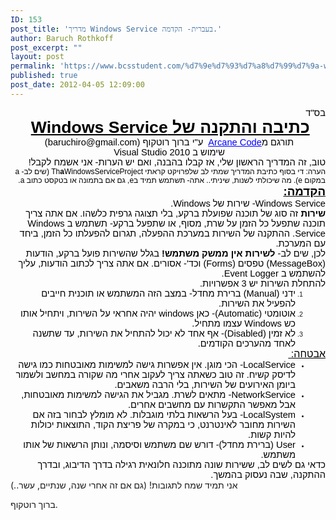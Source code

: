 ```yaml
---
ID: 153
post_title: 'מדריך Windows Service בעברית- הקדמה.'
author: Baruch Rothkoff
post_excerpt: ""
layout: post
permalink: 'https://www.bcsstudent.com/%d7%9e%d7%93%d7%a8%d7%99%d7%9a-windows-service-%d7%91%d7%a2%d7%91%d7%a8%d7%99%d7%aa-%d7%94%d7%a7%d7%93%d7%9e%d7%94/'
published: true
post_date: 2012-04-05 12:09:00
---
```

<div dir="rtl" style="text-align:right;">
<div class="OutlineElement Rtl SCX192270846" style="font-family:Calibri, sans-serif;font-size:11px;text-align:-webkit-auto;margin:0;padding:0;">
<div class="Paragraph Rtl SCX192270846" style="color:windowtext;direction:rtl;font-size:8pt;text-align:right;vertical-align:baseline;word-wrap:normal !important;padding:0;"><span class="TextRun SCX192270846" style="font-size:11pt;word-wrap:normal !important;margin:0;padding:0;" xml:lang="HE-IL">בס"ד</span><span class="EOP SCX192270846" style="font-size:11pt;word-wrap:normal !important;margin:0;padding:0;">&nbsp;</span></div>
</div>
<div class="OutlineElement Rtl SCX192270846" style="font-family:Calibri, sans-serif;font-size:11px;text-align:-webkit-auto;margin:0;padding:0;">
<div class="Paragraph Rtl SCX192270846" style="color:windowtext;direction:rtl;font-size:8pt;text-align:center;vertical-align:baseline;word-wrap:normal !important;padding:0;"><span class="TextRun Underlined SCX192270846" style="font-size:20pt;font-weight:bold;text-decoration:underline;word-wrap:normal !important;margin:0;padding:0;" xml:lang="HE-IL">כתיבה והתקנה של Windows Service</span><span class="EOP SCX192270846" style="font-size:20pt;word-wrap:normal !important;margin:0;padding:0;">&nbsp;</span></div>
</div>
<div class="OutlineElement Rtl SCX192270846" style="font-family:Calibri, sans-serif;font-size:11px;text-align:-webkit-auto;margin:0;padding:0;">
<div class="Paragraph Rtl SCX192270846" style="color:windowtext;direction:rtl;font-size:8pt;text-align:center;vertical-align:baseline;word-wrap:normal !important;padding:0;"><span class="TextRun SCX192270846" style="font-size:11pt;word-wrap:normal !important;margin:0;padding:0;" xml:lang="HE-IL">תורגם מ</span><a class="Hyperlink SCX192270846" href="http://arcanecode.com/2007/05/21/windows-services-in-c-getting-started-part-1/" style="text-decoration:none;word-wrap:normal !important;margin:0;padding:0;"><span class="TextRun Underlined SCX192270846" style="color:blue;font-size:11pt;text-decoration:underline;word-wrap:normal !important;margin:0;padding:0;" xml:lang="EN-US">Arcane Code</span></a><span class="TextRun SCX192270846" style="font-size:11pt;word-wrap:normal !important;margin:0;padding:0;" xml:lang="HE-IL">&nbsp; ע"י ברוך רוטקוף (baruchiro@gmail.com)</span><span class="EOP SCX192270846" style="font-size:11pt;word-wrap:normal !important;margin:0;padding:0;">&nbsp;</span></div>
</div>
<div class="OutlineElement Rtl SCX192270846" style="font-family:Calibri, sans-serif;font-size:11px;text-align:-webkit-auto;margin:0;padding:0;">
<div class="Paragraph Rtl SCX192270846" style="color:windowtext;direction:rtl;font-size:8pt;text-align:center;vertical-align:baseline;word-wrap:normal !important;padding:0;"><span class="TextRun SCX192270846" style="font-size:11pt;word-wrap:normal !important;margin:0;padding:0;" xml:lang="HE-IL">שימוש ב Visual Studio 2010</span><span class="EOP SCX192270846" style="font-size:11pt;word-wrap:normal !important;margin:0;padding:0;">&nbsp;</span></div>
</div>
<div class="OutlineElement Rtl SCX192270846" style="font-family:Calibri, sans-serif;font-size:11px;text-align:-webkit-auto;margin:0;padding:0;">
<div class="Paragraph Rtl SCX192270846" style="color:windowtext;direction:rtl;font-size:8pt;text-align:center;vertical-align:baseline;word-wrap:normal !important;padding:0;"></div>
</div>
<div class="OutlineElement Rtl SCX192270846" style="font-family:Calibri, sans-serif;font-size:11px;text-align:-webkit-auto;margin:0;padding:0;">
<div class="Paragraph Rtl SCX192270846" style="color:windowtext;direction:rtl;font-size:8pt;text-align:right;vertical-align:baseline;word-wrap:normal !important;padding:0;"><span class="TextRun SCX192270846" style="font-size:11pt;word-wrap:normal !important;margin:0;padding:0;" xml:lang="HE-IL">טוב, זה המדריך הראשון שלי, אז קבלו בהבנה, ואם יש הערות- אני אשמח לקבל!&nbsp;</span><span class="EOP SCX192270846" style="font-size:11pt;word-wrap:normal !important;margin:0;padding:0;">&nbsp;</span></div>
</div>
<div class="OutlineElement Rtl SCX192270846" style="font-family:Calibri, sans-serif;font-size:11px;text-align:-webkit-auto;margin:0;padding:0;">
<div class="Paragraph Rtl SCX192270846" style="color:windowtext;direction:rtl;font-size:8pt;text-align:right;vertical-align:baseline;word-wrap:normal !important;padding:0;"></div>
</div>
<div class="OutlineElement Rtl SCX192270846" style="font-family:Calibri, sans-serif;font-size:11px;text-align:-webkit-auto;margin:0;padding:0;">
<div class="Paragraph Rtl SCX192270846" style="color:windowtext;direction:rtl;font-size:8pt;text-align:right;vertical-align:baseline;word-wrap:normal !important;padding:0;"><span class="TextRun SCX192270846" style="font-size:9pt;word-wrap:normal !important;margin:0;padding:0;" xml:lang="HE-IL">הערה: די בסוף כתיבת המדריך שמתי לב שלפרויקט קראתי Th</span><span class="TextRun SCX192270846" style="font-size:9pt;font-weight:bold;word-wrap:normal !important;margin:0;padding:0;" xml:lang="EN-US">a</span><span class="TextRun SCX192270846" style="font-size:9pt;word-wrap:normal !important;margin:0;padding:0;" xml:lang="EN-US">WindowsServiceProject (שים לב- a במקום e). מה שיכולתי לשנות, שיניתי.. אתה- תשתמש תמיד בe, גם אם בתמונה או בטקסט כתוב a.</span><span class="TextRun SCX192270846" style="font-size:9pt;word-wrap:normal !important;margin:0;padding:0;" xml:lang="HE-IL">&nbsp;</span><span class="EOP SCX192270846" style="font-size:9pt;word-wrap:normal !important;margin:0;padding:0;">&nbsp;</span></div>
</div>
<div class="OutlineElement Rtl SCX192270846" style="font-family:Calibri, sans-serif;font-size:11px;text-align:-webkit-auto;margin:0;padding:0;">
<div class="Paragraph Rtl SCX192270846" style="color:windowtext;direction:rtl;font-size:8pt;text-align:right;vertical-align:baseline;word-wrap:normal !important;padding:0;"><span class="TextRun Underlined SCX192270846" style="font-size:14pt;font-weight:bold;text-decoration:underline;word-wrap:normal !important;margin:0;padding:0;" xml:lang="HE-IL">
</span></div>
<div class="Paragraph Rtl SCX192270846" style="color:windowtext;direction:rtl;font-size:8pt;text-align:right;vertical-align:baseline;word-wrap:normal !important;padding:0;"><span class="TextRun Underlined SCX192270846" style="font-size:14pt;font-weight:bold;text-decoration:underline;word-wrap:normal !important;margin:0;padding:0;" xml:lang="HE-IL">
</span></div>
<div class="Paragraph Rtl SCX192270846" style="color:windowtext;direction:rtl;font-size:8pt;text-align:right;vertical-align:baseline;word-wrap:normal !important;padding:0;"><span class="TextRun Underlined SCX192270846" style="font-size:14pt;font-weight:bold;text-decoration:underline;word-wrap:normal !important;margin:0;padding:0;" xml:lang="HE-IL">הקדמה:</span><span class="EOP SCX192270846" style="font-size:14pt;word-wrap:normal !important;margin:0;padding:0;">&nbsp;</span></div>
</div>
<div class="OutlineElement Rtl SCX192270846" style="font-family:Calibri, sans-serif;font-size:11px;text-align:-webkit-auto;margin:0;padding:0;">
<div class="Paragraph Rtl SCX192270846" style="color:windowtext;direction:rtl;font-size:8pt;text-align:right;vertical-align:baseline;word-wrap:normal !important;padding:0;"><span class="TextRun SCX192270846" style="font-size:11pt;word-wrap:normal !important;margin:0;padding:0;" xml:lang="EN-US">Windows Service- שירות של Windows.</span><span class="EOP SCX192270846" style="font-size:11pt;word-wrap:normal !important;margin:0;padding:0;">&nbsp;</span></div>
</div>
<div class="OutlineElement Rtl SCX192270846" style="font-family:Calibri, sans-serif;font-size:11px;text-align:-webkit-auto;margin:0;padding:0;">
<div class="Paragraph Rtl SCX192270846" style="color:windowtext;direction:rtl;font-size:8pt;text-align:right;vertical-align:baseline;word-wrap:normal !important;padding:0;"><span class="TextRun SCX192270846" style="font-size:11pt;font-weight:bold;word-wrap:normal !important;margin:0;padding:0;" xml:lang="HE-IL">שירות</span><span class="TextRun SCX192270846" style="font-size:11pt;word-wrap:normal !important;margin:0;padding:0;" xml:lang="HE-IL">&nbsp;זה סוג של תוכנה שפועלת ברקע, בלי תצוגה גרפית כלשהו. אם אתה צריך תוכנה שתפעל כל הזמן על שרת, מסוף, או שתפעל ברקע- תשתמש ב Windows Service. ההתקנה של השירות במערכת ההפעלה, תגרום להפעלתו כל הזמן, ביחד עם המערכת.</span><span class="EOP SCX192270846" style="font-size:11pt;word-wrap:normal !important;margin:0;padding:0;">&nbsp;</span></div>
</div>
<div class="OutlineElement Rtl SCX192270846" style="font-family:Calibri, sans-serif;font-size:11px;text-align:-webkit-auto;margin:0;padding:0;">
<div class="Paragraph Rtl SCX192270846" style="color:windowtext;direction:rtl;font-size:8pt;text-align:right;vertical-align:baseline;word-wrap:normal !important;padding:0;"><span class="TextRun SCX192270846" style="font-size:11pt;word-wrap:normal !important;margin:0;padding:0;" xml:lang="HE-IL">לכן, שים לב-&nbsp;</span><span class="TextRun SCX192270846" style="font-size:11pt;font-weight:bold;word-wrap:normal !important;margin:0;padding:0;" xml:lang="HE-IL">לשירות אין ממשק משתמש!</span><span class="TextRun SCX192270846" style="font-size:11pt;word-wrap:normal !important;margin:0;padding:0;" xml:lang="HE-IL">&nbsp;בגלל שהשירות פועל ברקע, הודעות (MessageBox) טפסים (Forms) וכד'- אסורים. אם אתה צריך לכתוב הודעות, עליך להשתמש ב Event Logger.</span><span class="EOP SCX192270846" style="font-size:11pt;word-wrap:normal !important;margin:0;padding:0;">&nbsp;</span></div>
</div>
<div class="OutlineElement Rtl SCX192270846" style="font-family:Calibri, sans-serif;font-size:11px;text-align:-webkit-auto;margin:0;padding:0;">
<div class="Paragraph Rtl SCX192270846" style="color:windowtext;direction:rtl;font-size:8pt;text-align:right;vertical-align:baseline;word-wrap:normal !important;padding:0;"><span class="TextRun SCX192270846" style="font-size:11pt;word-wrap:normal !important;margin:0;padding:0;" xml:lang="HE-IL">להתחלת השירות יש 3 אפשרויות.</span><span class="EOP SCX192270846" style="font-size:11pt;word-wrap:normal !important;margin:0;padding:0;">&nbsp;</span></div>
</div>
<ol class="NumberListStyle1 SCX192270846" start="1" style="font-family:Calibri, sans-serif;font-size:11px;text-align:-webkit-auto;margin:0;padding:0;">
 	<li class="OutlineElement Rtl SCX192270846" style="font-size:8pt;vertical-align:baseline;margin:0 48px 0 0;padding:0;">
<div class="Paragraph Rtl SCX192270846" style="color:windowtext;direction:rtl;font-size:8pt;text-align:right;vertical-align:baseline;word-wrap:normal !important;padding:0;"><span class="TextRun SCX192270846" style="font-size:11pt;word-wrap:normal !important;margin:0;padding:0;" xml:lang="HE-IL">ידני (Manual) ברירת מחדל- במצב הזה המשתמש או תוכנית חייבים להפעיל את השירות.</span><span class="EOP SCX192270846" style="font-size:11pt;word-wrap:normal !important;margin:0;padding:0;">&nbsp;</span></div>
<span class="ListGhost SCX192270846" style="margin:0;padding:0;"></span></li>
 	<li class="OutlineElement Rtl SCX192270846" style="font-size:8pt;vertical-align:baseline;margin:0 48px 0 0;padding:0;">
<div class="Paragraph Rtl SCX192270846" style="color:windowtext;direction:rtl;font-size:8pt;text-align:right;vertical-align:baseline;word-wrap:normal !important;padding:0;"><span class="TextRun SCX192270846" style="font-size:11pt;word-wrap:normal !important;margin:0;padding:0;" xml:lang="HE-IL">אוטומטי (Automatic)- כאן windows יהיה אחראי על השירות, ויתחיל אותו כש Windows עצמו מתחיל.</span><span class="EOP SCX192270846" style="font-size:11pt;word-wrap:normal !important;margin:0;padding:0;">&nbsp;</span></div>
<span class="ListGhost SCX192270846" style="margin:0;padding:0;"></span></li>
 	<li class="OutlineElement Rtl SCX192270846" style="font-size:8pt;vertical-align:baseline;margin:0 48px 0 0;padding:0;">
<div class="Paragraph Rtl SCX192270846" style="color:windowtext;direction:rtl;font-size:8pt;text-align:right;vertical-align:baseline;word-wrap:normal !important;padding:0;"><span class="TextRun SCX192270846" style="font-size:11pt;word-wrap:normal !important;margin:0;padding:0;" xml:lang="HE-IL">לא זמין (Disabled)- אף אחד לא יכול להתחיל את השירות, עד שתשנה לאחד מהערכים הקודמים.</span><span class="EOP SCX192270846" style="font-size:11pt;word-wrap:normal !important;margin:0;padding:0;">&nbsp;</span></div>
<span class="ListGhost SCX192270846" style="margin:0;padding:0;"></span></li>
</ol>
<div class="OutlineElement Rtl SCX192270846" style="font-family:Calibri, sans-serif;font-size:11px;text-align:-webkit-auto;margin:0;padding:0;">
<div class="Paragraph Rtl SCX192270846" style="color:windowtext;direction:rtl;font-size:8pt;text-align:right;vertical-align:baseline;word-wrap:normal !important;padding:0;"></div>
</div>
<div class="OutlineElement Rtl SCX192270846" style="font-family:Calibri, sans-serif;font-size:11px;text-align:-webkit-auto;margin:0;padding:0;">
<div class="Paragraph Rtl SCX192270846" style="color:windowtext;direction:rtl;font-size:8pt;text-align:right;vertical-align:baseline;word-wrap:normal !important;padding:0;"><span class="TextRun Underlined SCX192270846" style="font-size:12pt;text-decoration:underline;word-wrap:normal !important;margin:0;padding:0;" xml:lang="HE-IL">אבטחה:</span><span class="TextRun Underlined SCX192270846" style="font-size:12pt;text-decoration:underline;word-wrap:normal !important;margin:0;padding:0;" xml:lang="HE-IL">&nbsp;</span><span class="EOP SCX192270846" style="font-size:12pt;word-wrap:normal !important;margin:0;padding:0;">&nbsp;</span></div>
</div>
<ul class="BulletListStyle1 SCX192270846" style="font-family:Calibri, sans-serif;font-size:11px;text-align:-webkit-auto;margin:0;padding:0;">
 	<li class="OutlineElement Rtl SCX192270846" style="font-size:8pt;vertical-align:baseline;margin:0 48px 0 0;padding:0;">
<div class="Paragraph Rtl SCX192270846" style="color:windowtext;direction:rtl;font-size:8pt;text-align:right;vertical-align:baseline;word-wrap:normal !important;padding:0;"><span class="TextRun SCX192270846" style="font-size:11pt;word-wrap:normal !important;margin:0;padding:0;" xml:lang="EN-US">LocalService- הכי מוגן. אין אפשרות גישה למשימות מאובטחות כמו גישה לדיסק קשיח. זה טוב כשאתה צריך לעקוב אחרי מה שקורה במחשב ולשמור ביומן האירועים של השירות, בלי הרבה משאבים.</span><span class="EOP SCX192270846" style="font-size:11pt;word-wrap:normal !important;margin:0;padding:0;">&nbsp;</span></div>
<span class="ListGhost SCX192270846" style="margin:0;padding:0;"></span></li>
 	<li class="OutlineElement Rtl SCX192270846" style="font-size:8pt;vertical-align:baseline;margin:0 48px 0 0;padding:0;">
<div class="Paragraph Rtl SCX192270846" style="color:windowtext;direction:rtl;font-size:8pt;text-align:right;vertical-align:baseline;word-wrap:normal !important;padding:0;"><span class="TextRun SCX192270846" style="font-size:11pt;word-wrap:normal !important;margin:0;padding:0;" xml:lang="EN-US">NetworkService- מתאים לשרת. מגביל את הגישה למשימות מאובטחות, אבל מאפשר התקשרות עם מחשבים אחרים.</span><span class="EOP SCX192270846" style="font-size:11pt;word-wrap:normal !important;margin:0;padding:0;">&nbsp;</span></div>
<span class="ListGhost SCX192270846" style="margin:0;padding:0;"></span></li>
 	<li class="OutlineElement Rtl SCX192270846" style="font-size:8pt;vertical-align:baseline;margin:0 48px 0 0;padding:0;">
<div class="Paragraph Rtl SCX192270846" style="color:windowtext;direction:rtl;font-size:8pt;text-align:right;vertical-align:baseline;word-wrap:normal !important;padding:0;"><span class="TextRun SCX192270846" style="font-size:11pt;word-wrap:normal !important;margin:0;padding:0;" xml:lang="EN-US">LocalSystem- בעל הרשאות בלתי מוגבלות. לא מומלץ לבחור בזה אם השירות מחובר לאינטרנט, כי במקרה של פריצת הקוד, התוצאות יכולות להיות קשות.</span><span class="EOP SCX192270846" style="font-size:11pt;word-wrap:normal !important;margin:0;padding:0;">&nbsp;</span></div>
<span class="ListGhost SCX192270846" style="margin:0;padding:0;"></span></li>
 	<li class="OutlineElement Rtl SCX192270846" style="font-size:8pt;vertical-align:baseline;margin:0 48px 0 0;padding:0;">
<div class="Paragraph Rtl SCX192270846" style="color:windowtext;direction:rtl;font-size:8pt;text-align:right;vertical-align:baseline;word-wrap:normal !important;padding:0;"><span class="TextRun SCX192270846" style="font-size:11pt;word-wrap:normal !important;margin:0;padding:0;" xml:lang="EN-US">User (ברירת מחדל)- דורש שם משתמש וסיסמה, ונותן הרשאות של אותו משתמש.</span><span class="EOP SCX192270846" style="font-size:11pt;word-wrap:normal !important;margin:0;padding:0;">&nbsp;</span></div>
<span class="ListGhost SCX192270846" style="margin:0;padding:0;"></span></li>
</ul>
<div class="OutlineElement Rtl SCX192270846" style="font-family:Calibri, sans-serif;font-size:11px;text-align:-webkit-auto;margin:0;padding:0;">
<div class="Paragraph Rtl SCX192270846" style="color:windowtext;direction:rtl;font-size:8pt;text-align:right;vertical-align:baseline;word-wrap:normal !important;padding:0;"></div>
</div>
<div class="OutlineElement Rtl SCX192270846" style="font-family:Calibri, sans-serif;font-size:11px;text-align:-webkit-auto;margin:0;padding:0;">
<div class="Paragraph Rtl SCX192270846" style="color:windowtext;direction:rtl;font-size:8pt;text-align:right;vertical-align:baseline;word-wrap:normal !important;padding:0;"><span class="TextRun SCX192270846" style="font-size:11pt;word-wrap:normal !important;margin:0;padding:0;" xml:lang="HE-IL">כדאי גם לשים לב, ששירות שונה מתוכנה חלונאית רגילה בדרך הדיבוג, ובדרך ההתקנה, שבה נעסוק בהמשך.</span><span class="EOP SCX192270846" style="font-size:11pt;word-wrap:normal !important;margin:0;padding:0;">&nbsp;</span></div>
</div>
<div class="OutlineElement Rtl SCX192270846" style="font-family:Calibri, sans-serif;font-size:11px;text-align:-webkit-auto;margin:0;padding:0;">
<div class="Paragraph Rtl SCX192270846" style="color:windowtext;direction:rtl;font-size:8pt;text-align:right;vertical-align:baseline;word-wrap:normal !important;padding:0;"></div>
</div>
</div>
<div class="blogger-post-footer">אני תמיד שמח לתגובות!
(גם אם זה אחרי שנה, שנתיים, עשר..)

ברוך רוטקוף.

</div>